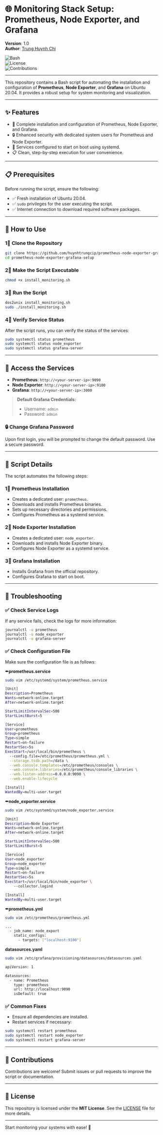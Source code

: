 # 🌐 Monitoring Stack Setup: Prometheus, Node Exporter, and Grafana  

**Version**: 1.0  
**Author**: [Trung Huynh Chi](https://www.linkedin.com/in/trung-huynh-chi-pc01/)  

![Bash](https://img.shields.io/badge/Script-Bash-blue)  
![License](https://img.shields.io/badge/License-MIT-green)  
![Contributions](https://img.shields.io/badge/Contributions-Welcome-orange)  

---

This repository contains a Bash script for automating the installation and configuration of **Prometheus**, **Node Exporter**, and **Grafana** on Ubuntu 20.04. It provides a robust setup for system monitoring and visualization.

---

## ✨ Features  

- 🚀 Complete installation and configuration of Prometheus, Node Exporter, and Grafana.  
- 🔒 Enhanced security with dedicated system users for Prometheus and Node Exporter.  
- 🔄 Services configured to start on boot using systemd.  
- 📋 Clean, step-by-step execution for user convenience.  

---

## 📋 Prerequisites  

Before running the script, ensure the following:  

- ✅ Fresh installation of Ubuntu 20.04.  
- ✅ `sudo` privileges for the user executing the script.  
- ✅ Internet connection to download required software packages.  

---

## 🚰 How to Use  

### 1⃣ Clone the Repository  

```bash  
git clone https://github.com/huynhtrungcip/prometheus-node-exporter-grafana-setup.git  
cd prometheus-node-exporter-grafana-setup  
```  

### 2⃣ Make the Script Executable  

```bash  
chmod +x install_monitoring.sh  
```  

### 3⃣ Run the Script  

```bash  
dos2unix install_monitoring.sh  
sudo ./install_monitoring.sh  
```  

### 4⃣ Verify Service Status  

After the script runs, you can verify the status of the services:  

```bash  
sudo systemctl status prometheus  
sudo systemctl status node_exporter  
sudo systemctl status grafana-server  
```  

---

## 🔅 Access the Services  

- **Prometheus**: `http://<your-server-ip>:9090`  
- **Node Exporter**: `http://<your-server-ip>:9100`  
- **Grafana**: `http://<your-server-ip>:3000`  

> **Default Grafana Credentials:**  
> - Username: `admin`  
> - Password: `admin`  

### 🔒 Change Grafana Password  

Upon first login, you will be prompted to change the default password. Use a secure password.  

---

## 📂 Script Details  

The script automates the following steps:  

### 1⃣ **Prometheus Installation**  

- Creates a dedicated user: `prometheus`.  
- Downloads and installs Prometheus binaries.  
- Sets up necessary directories and permissions.  
- Configures Prometheus as a systemd service.  

### 2⃣ **Node Exporter Installation**  

- Creates a dedicated user: `node_exporter`.  
- Downloads and installs Node Exporter binary.  
- Configures Node Exporter as a systemd service.  

### 3⃣ **Grafana Installation**  

- Installs Grafana from the official repository.  
- Configures Grafana to start on boot.  

---

## 🛑 Troubleshooting  

### ✅ Check Service Logs  

If any service fails, check the logs for more information:  

```bash  
journalctl -u prometheus  
journalctl -u node_exporter  
journalctl -u grafana-server  
```

### ✅ Check Configuration File  

Make sure the configuration file is as follows:  

**✒prometheus.service**
```bash  
sudo vim /etc/systemd/system/prometheus.service 
```
```bash  
[Unit]
Description=Prometheus
Wants=network-online.target
After=network-online.target

StartLimitIntervalSec=500
StartLimitBurst=5

[Service]
User=prometheus
Group=prometheus
Type=simple
Restart=on-failure
RestartSec=5s
ExecStart=/usr/local/bin/prometheus \
  --config.file=/etc/prometheus/prometheus.yml \
  --storage.tsdb.path=/data \
  --web.console.templates=/etc/prometheus/consoles \
  --web.console.libraries=/etc/prometheus/console_libraries \
  --web.listen-address=0.0.0.0:9090 \
  --web.enable-lifecycle

[Install]
WantedBy=multi-user.target
```

**✒node_exporter.service**
```bash  
sudo vim /etc/systemd/system/node_exporter.service 
```
```bash  
[Unit]
Description=Node Exporter
Wants=network-online.target
After=network-online.target

StartLimitIntervalSec=500
StartLimitBurst=5

[Service]
User=node_exporter
Group=node_exporter
Type=simple
Restart=on-failure
RestartSec=5s
ExecStart=/usr/local/bin/node_exporter \
    --collector.logind

[Install]
WantedBy=multi-user.target 
```

**✒prometheus.yml**
```bash  
sudo vim /etc/prometheus/prometheus.yml 
```
```bash  
...
  - job_name: node_export
    static_configs:
      - targets: ["localhost:9100"]
```

**datasources.yaml**
```bash  
sudo vim /etc/grafana/provisioning/datasources/datasources.yaml 
```
```bash  
apiVersion: 1

datasources:
  - name: Prometheus
    type: prometheus
    url: http://localhost:9090
    isDefault: true
```


### ✅ Common Fixes  

- Ensure all dependencies are installed.  
- Restart services if necessary:  

```bash  
sudo systemctl restart prometheus  
sudo systemctl restart node_exporter  
sudo systemctl restart grafana-server  
```  

---

## 🤝 Contributions  

Contributions are welcome! Submit issues or pull requests to improve the script or documentation.  

---

## 📜 License  

This repository is licensed under the **MIT License**. See the [LICENSE](LICENSE) file for more details.  

---  

Start monitoring your systems with ease! 🚀

